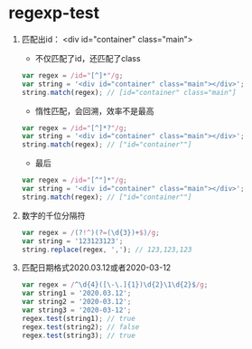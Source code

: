 # regexp-test

1.  匹配出id： \<div id="container" class="main"></div>

    * 不仅匹配了id，还匹配了class
    ```js
    var regex = /id="[^]*"/g;
    var string = '<div id="container" class="main"></div>';
    string.match(regex); // [id="container" class="main"]
    ```
     
    * 惰性匹配，会回溯，效率不是最高
    ```js
    var regex = /id="[^]*?"/g;
    var string = '<div id="container" class="main"></div>';
    string.match(regex); // ["id="container""]
    ```
    * 最后
    ```js
    var regex = /id="[^"]*"/g;
    var string = '<div id="container" class="main"></div>';
    string.match(regex); // ["id="container""]
    ```

2. 数字的千位分隔符

    ```js
    var regex = /(?!^)(?=(\d{3})+$)/g;
    var string = '123123123';
    string.replace(regex, ','); // 123,123,123
    ```
    
3. 匹配日期格式2020.03.12或者2020-03-12

    ```js
    var regex = /^\d{4}([\-\.]{1})\d{2}\1\d{2}$/g;
    var string1 = '2020.03.12';
    var string2 = '2020-03.12';
    var string3 = '2020-03-12';
    regex.test(string1); // true
    regex.test(string2); // false
    regex.test(string3); // true
    ```
